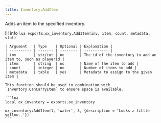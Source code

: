 ```yaml
---
title: Inventory.AddItem
---
```

Adds an item to the specified inventory.

!!! info
	```lua
	exports.ox_inventory.AddItem(inv, item, count, metadata, slot)
	```

	| Argument   | Type    | Optional | Explanation |
	| ---------- | ------- | -------- | ----------- |
	| inv        | str/int | no       | The id of the inventory to add an item to, such as playerid |
	| item       | string  | no       | Name of the item to add |
	| count      | integer | no       | Number of items to add |
	| metadata   | table   | yes      | Metadata to assign to the given item |
	
	This function should be used in combination with `Inventory.CanCarryItem` to ensure space is available.

	```lua
	local ox_inventory = exports.ox_inventory

	ox_inventory:AddItem(1, 'water', 3, {description = 'Looks a little yellow..'})
	```